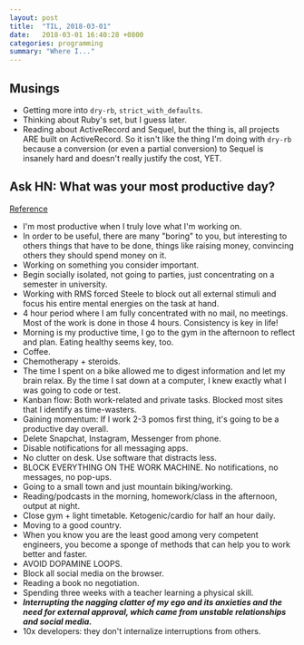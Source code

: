 ```yaml
---
layout: post
title:  "TIL, 2018-03-01"
date:   2018-03-01 16:40:28 +0800
categories: programming
summary: "Where I..."
---
```


## Musings

- Getting more into `dry-rb`, `strict_with_defaults`.
- Thinking about Ruby's set, but I guess later.
- Reading about ActiveRecord and Sequel, but the thing is, all projects ARE built on ActiveRecord. So it isn't like the thing I'm doing with `dry-rb` because a conversion (or even a partial conversion) to Sequel is insanely hard and doesn't really justify the cost, YET.

## Ask HN: What was your most productive day?
[Reference](https://news.ycombinator.com/item?id=16491295)

- I'm most productive when I truly love what I'm working on.
- In order to be useful, there are many "boring" to you, but interesting to others things that have to be done, things like raising money, convincing others they should spend money on it.
- Working on something you consider important.
- Begin socially isolated, not going to parties, just concentrating on a semester in university.
- Working with RMS forced Steele to block out all external stimuli and focus his entire mental energies on the task at hand.
- 4 hour period where I am fully concentrated with no mail, no meetings. Most of the work is done in those 4 hours. Consistency is key in life!
- Morning is my productive time, I go to the gym in the afternoon to reflect and plan. Eating healthy seems key, too.
- Coffee.
- Chemotherapy + steroids.
- The time I spent on a bike allowed me to digest information and let my brain relax. By the time I sat down at a computer, I knew exactly what I was going to code or test.
- Kanban flow: Both work-related and private tasks. Blocked most sites that I identify as time-wasters.
- Gaining momentum: If I work 2-3 pomos first thing, it's going to be a productive day overall.
- Delete Snapchat, Instagram, Messenger from phone.
- Disable notifications for all messaging apps.
- No clutter on desk. Use software that distracts less.
- BLOCK EVERYTHING ON THE WORK MACHINE. No notifications, no messages, no pop-ups.
- Going to a small town and just mountain biking/working.
- Reading/podcasts in the morning, homework/class in the afternoon, output at night.
- Close gym + light timetable. Ketogenic/cardio for half an hour daily.
- Moving to a good country.
- When you know you are the least good among very competent engineers, you become a sponge of methods that can help you to work better and faster.
- AVOID DOPAMINE LOOPS.
- Block all social media on the browser.
- Reading a book no negotiation.
- Spending three weeks with a teacher learning a physical skill.
- ***Interrupting the nagging clatter of my ego and its anxieties and the need for external approval, which came from unstable relationships and social media.***
- 10x developers: they don't internalize interruptions from others.
